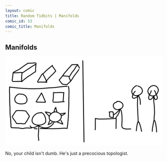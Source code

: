 ```yaml
---
layout: comic
title: Random Tidbits | Manifolds
comic_id: 53
comic_title: Manifolds
---
```


## Manifolds

<img id="img53" src="/assets/images/53.png">

No, your child isn't dumb. He's just a precocious topologist.
